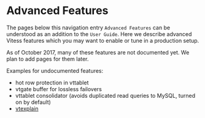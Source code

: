 # Advanced Features

The pages below this navigation entry `Advanced Features` can be understood as an addition to the `User Guide`. Here we describe advanced Vitess features which you may want to enable or tune in a production setup.

As of October 2017, many of these features are not documented yet. We plan to add pages for them later.

Examples for undocumented features:

* hot row protection in vttablet
* vtgate buffer for lossless failovers
* vttablet consolidator (avoids duplicated read queries to MySQL, turned on by default)
* [vtexplain](https://github.com/vitessio/vitess/blob/master/doc/VtExplain.md)
